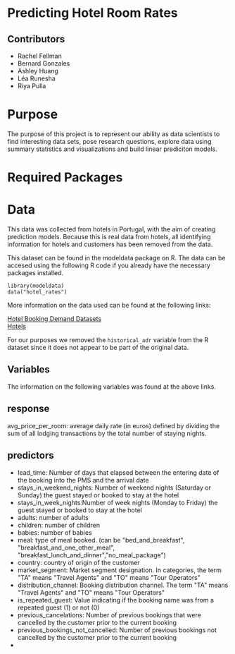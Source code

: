 
# Predicting Hotel Room Rates 

## Contributors
- Rachel Fellman
- Bernard Gonzales
- Ashley Huang
- Léa Runesha
- Riya Pulla

# Purpose
The purpose of this project is to represent our ability as data scientists to find interesting data sets, pose research questions, explore data using summary statistics and visualizations and build linear prediciton models.  

# Required Packages


# Data
This data was collected from hotels in Portugal, with the aim of creating prediction models. Because this is real data from hotels, all identifying information for hotels and customers has been removed from the data.

This dataset can be found in the modeldata package on R.
The data can be accesed using the following R code if you already have the necessary packages installed.
```{R}
library(modeldata)
data("hotel_rates")
```
More information on the data used can be found at the following links:  

[Hotel Booking Demand Datasets](https://www.sciencedirect.com/science/article/pii/S2352340918315191#f0010)  
[Hotels](https://github.com/rfordatascience/tidytuesday/tree/master/data/2020/2020-02-11)

For our purposes we removed the `historical_adr` variable from the R dataset since it does not appear to be part of the original data.

## Variables
The information on the following variables was found at the above links.
## response
avg_price_per_room: average daily rate (in euros) defined by dividing the sum of all lodging transactions by the total number of staying nights.  

## predictors
- lead_time: Number of days that elapsed between the entering date of the booking into the PMS and the arrival date
- stays_in_weekend_nights: Number of weekend nights (Saturday or Sunday) the guest stayed or booked to stay at the hotel
- stays_in_week_nights:Number of week nights (Monday to Friday) the guest stayed or booked to stay at the hotel
- adults: number of adults
- children: number of children
- babies: number of babies
- meal: type of meal booked. (can be "bed_and_breakfast", "breakfast_and_one_other_meal", "breakfast_lunch_and_dinner","no_meal_package")
- country: country of origin of the customer
- market_segment: Market segment designation. In categories, the term "TA" means "Travel Agents" and "TO" means "Tour Operators"
- distribution_channel: Booking distribution channel. The term "TA" means "Travel Agents" and "TO" means "Tour Operators"
- is_repeated_guest: Value indicating if the booking name was from a repeated guest (1) or not (0)
- previous_cancelations: 	Number of previous bookings that were cancelled by the customer prior to the current booking
- previous_bookings_not_cancelled: Number of previous bookings not cancelled by the customer prior to the current booking
- 


